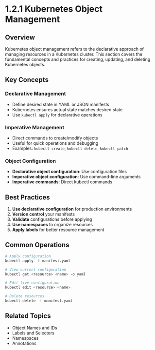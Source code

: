 # 1.2.1 Kubernetes Object Management

## Overview

Kubernetes object management refers to the declarative approach of managing resources in a Kubernetes cluster. This section covers the fundamental concepts and practices for creating, updating, and deleting Kubernetes objects.

## Key Concepts

### Declarative Management
- Define desired state in YAML or JSON manifests
- Kubernetes ensures actual state matches desired state
- Use `kubectl apply` for declarative operations

### Imperative Management
- Direct commands to create/modify objects
- Useful for quick operations and debugging
- Examples: `kubectl create`, `kubectl delete`, `kubectl patch`

### Object Configuration
- **Declarative object configuration**: Use configuration files
- **Imperative object configuration**: Use command-line arguments
- **Imperative commands**: Direct kubectl commands

## Best Practices

1. **Use declarative configuration** for production environments
2. **Version control** your manifests
3. **Validate** configurations before applying
4. **Use namespaces** to organize resources
5. **Apply labels** for better resource management

## Common Operations

```bash
# Apply configuration
kubectl apply -f manifest.yaml

# View current configuration
kubectl get <resource> <name> -o yaml

# Edit live configuration
kubectl edit <resource> <name>

# Delete resources
kubectl delete -f manifest.yaml
```

## Related Topics
- Object Names and IDs
- Labels and Selectors
- Namespaces
- Annotations